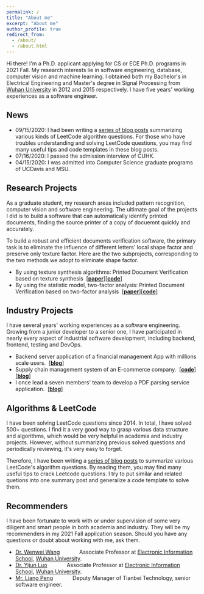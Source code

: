 ```yaml
---
permalink: /
title: "About me"
excerpt: "About me"
author_profile: true
redirect_from: 
  - /about/
  - /about.html
---
```


Hi there! I'm a Ph.D. applicant applying for CS or ECE Ph.D. programs in 2021 Fall. My research interests lie in software engineering, database, computer vision and machine learning.
I obtained both my Bachelor's in Electrical Engineering and Master's degree in Signal Processing from <a href="https://en.whu.edu.cn/" target="_blank">Wuhan University</a> in 2012 and 2015 respectively. 
I have five years' working experiences as a software engineer. 

## News
* 09/15/2020: I had been writing a <a href="https://xiaoluo-whu.github.io/posts/2020/08/leetcode-experience-overview/" target="_blank">series of blog posts</a> summarizing various kinds of LeetCode algorithm questions. For those who have troubles 
understanding and solving LeetCode questions, you may find many useful tips and code templates in these blog posts.
* 07/16/2020: I passed the admission interview of CUHK.
* 04/15/2020: I was admitted into Computer Science graduate programs of UCDavis and MSU.

## Research Projects
As a graduate student, my research areas included pattern recognition, computer vision and software engineering. The ultimate goal of the projects I did is to build a 
software that can automatically identify printed documents, finding the source printer of a copy of docuemnt quickly and accurately. 

To build a robust and efficient documents verification software, the primary task is to eliminate the influence of different letters' local shape factor and preserve only texture factor.
Here are the two subprojects, corresponding to the two methods we adopt to eliminate shape factor. 

* By using texture synthesis algorithms: Printed Document Verification based on texture synthesis &nbsp;[[**paper**]](https://link.springer.com/article/10.1007/s11042-015-2525-5)[[**code**]](https://github.com/xiaoluo-whu/nonparametric_search_texture_synthesis)
* By using the statistic model, two-factor analysis: Printed Document Verification based on two-factor analysis &nbsp;[[**paper**]](https://www.researchgate.net/profile/Xiao_Luo27/publication/282924491_Printed_characters'_texture_identification_based_on_two-factor_analysis/links/5dd037e692851c382f44052a/Printed-characters-texture-identification-based-on-two-factor-analysis.pdf)[[**code**]](https://github.com/xiaoluo-whu/printed_document_recognition)

## Industry Projects
I have several years' working experiences as a software engineering. Growing from a junior developer to a senior one, I have participated in
nearly every aspect of industrial software development, including backend, frontend, testing and DevOps. 

* Backend server application of a financial management App with millions scale users. &nbsp;[[**blog**]](https://xiaoluo-whu.github.io/posts/2018/05/review-backend-structure/)
* Supply chain management system of an E-commerce company. &nbsp;[[**code**]](https://github.com/xiaoluo-whu/SP)[[**blog**]](https://xiaoluo-whu.github.io/posts/2019/08/review_server_prototype/)
* I once lead a seven members' team to develop a PDF parsing service application. &nbsp;[[**blog**]](https://xiaoluo-whu.github.io/posts/2017/11/pdf_parsing_searching/)

## Algorithms & LeetCode
I have been solving LeetCode questions since 2014. In total, I have solved 500+ questions. 
I find it a very good way to grasp various data structure and algorithms, which would be very helpful in academia and industry projects.
However, without summarizing previous solved questions and periodically reviewing, it's very easy to forget.

Therefore, I have been writing a <a href="https://xiaoluo-whu.github.io/posts/2020/08/catalogue_leetcode_summary/" target="_blank">series of blog posts</a> to summarize various LeetCode's algorithm questions. By reading them, you may find 
many useful tips to crack Leetcode questions. I try to put similar and related quetions into one summary post and generalize a code template to 
solve them.

## Recommenders
I have been fortunate to work with or under supervision of some very diligent and smart people in both academia and industry.
They will be my recommenders in my 2021 Fall application season. Should you have 
any questions or doubt about working with me, ask them.

* <a href="mailto:{{ wangww@whu.edu.cn }}" target="_blank">Dr. Wenwei Wang</a> &nbsp; &nbsp; &nbsp; &nbsp; &nbsp; &nbsp; 
Associate Professor at <a href="http://eis.whu.edu.cn/indexone.shtml" target="_blank">Electronic Information School</a>, <a href="https://en.whu.edu.cn/" target="_blank">Wuhan University</a>.
* <a href="mailto:{{ lyj@whu.edu.cn }}" target="_blank">Dr. Yijun Luo</a> &nbsp; &nbsp; &nbsp; &nbsp; &nbsp; &nbsp; 
Associate Professor at <a href="http://eis.whu.edu.cn/indexone.shtml" target="_blank">Electronic Information School</a>, <a href="https://en.whu.edu.cn/" target="_blank">Wuhan University</a>.
* <a href="mailto:{{ lpeng@amxc.tech }}" target="_blank">Mr. Liang Peng</a> &nbsp; &nbsp; &nbsp; &nbsp; &nbsp; &nbsp; 
Deputy Manager of Tianbei Technology, senior software engineer.